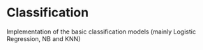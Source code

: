 # Classification
Implementation of the basic classification models (mainly Logistic Regression, NB and KNN)
